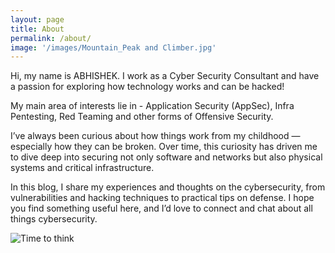 ```yaml
---
layout: page
title: About
permalink: /about/
image: '/images/Mountain_Peak and Climber.jpg'
---
```


Hi, my name is ABHISHEK. I work as a Cyber Security Consultant and have a passion for exploring how technology works and can be hacked! 

My main area of interests lie in - Application Security (AppSec), Infra Pentesting, Red Teaming and other forms of Offensive Security. 

I’ve always been curious about how things work from my childhood —especially how they can be broken. Over time, this curiosity has driven me to dive deep into securing not only software and networks but also physical systems and critical infrastructure.

In this blog, I share my experiences and thoughts on the cybersecurity, from vulnerabilities and hacking techniques to practical tips on defense. I hope you find something useful here, and I’d love to connect and chat about all things cybersecurity.

![Time to think]({{site.baseurl}}/images/501.jpg)

